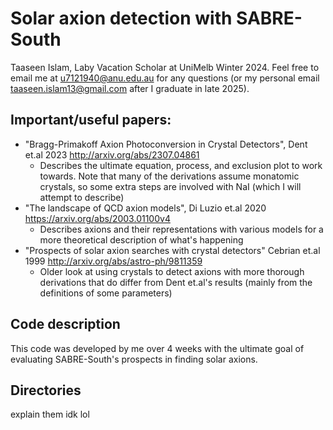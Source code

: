 # Solar axion detection with SABRE-South
Taaseen Islam, Laby Vacation Scholar at UniMelb Winter 2024. Feel free to email me at u7121940@anu.edu.au for any questions (or my personal email taaseen.islam13@gmail.com after I graduate in late 2025).  
## Important/useful papers:
- "Bragg-Primakoff Axion Photoconversion in Crystal Detectors", Dent et.al 2023 http://arxiv.org/abs/2307.04861
    - Describes the ultimate equation, process, and exclusion plot to work towards. Note that many of the derivations assume monatomic crystals, so some extra steps are involved with NaI (which I will attempt to describe)
- "The landscape of QCD axion models", Di Luzio et.al 2020 https://arxiv.org/abs/2003.01100v4
    - Describes axions and their representations with various models for a more theoretical description of what's happening
- "Prospects of solar axion searches with crystal detectors" Cebrian et.al 1999 http://arxiv.org/abs/astro-ph/9811359
    - Older look at using crystals to detect axions with more thorough derivations that do differ from Dent et.al's results (mainly from the definitions of some parameters)
## Code description
This code was developed by me over 4 weeks with the ultimate goal of evaluating SABRE-South's prospects in finding solar axions. 

## Directories
explain them idk lol